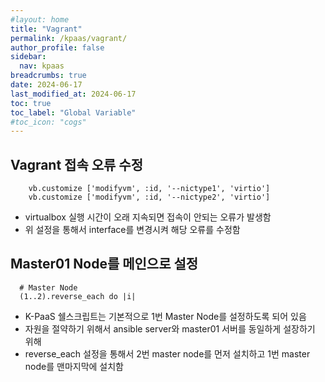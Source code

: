 ```yaml
---
#layout: home
title: "Vagrant"
permalink: /kpaas/vagrant/
author_profile: false
sidebar:
  nav: kpaas
breadcrumbs: true
date: 2024-06-17
last_modified_at: 2024-06-17
toc: true
toc_label: "Global Variable"
#toc_icon: "cogs"
---
```


## Vagrant 접속 오류 수정
```shell
    vb.customize ['modifyvm', :id, '--nictype1', 'virtio']
    vb.customize ['modifyvm', :id, '--nictype2', 'virtio']
```
- virtualbox 실행 시간이 오래 지속되면 접속이 안되는 오류가 발생함
- 위 설정을 통해서 interface를 변경시켜 해당 오류를 수정함

## Master01 Node를 메인으로 설정
```shell
  # Master Node
  (1..2).reverse_each do |i|
```
- K-PaaS 쉘스크립트는 기본적으로 1번 Master Node를 설정하도록 되어 있음
- 자원을 절약하기 위해서 ansible server와 master01 서버를 동일하게 설장하기 위해
- reverse_each 설정을 통해서 2번 master node를 먼저 설치하고 1번 master node를 맨마지막에 설치함
